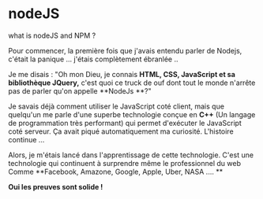 # nodeJS
what is nodeJS and NPM ? 

Pour commencer, la première fois que j'avais entendu parler de Nodejs, c'était la panique ...
j'étais complètement ébranlée ..

Je me disais : "Oh mon Dieu, je connais **HTML, CSS, JavaScript et sa bibliothèque JQuery,** c'est quoi ce truck de ouf dont tout le monde n'arrête pas de parler qu'on appelle **NodeJs **?"

Je savais déjà comment utiliser le JavaScript coté client, mais que quelqu'un me parle d'une superbe technologie conçue en **C++** (Un langage de programmation très performant) qui permet d'exécuter le JavaScript coté serveur. Ça avait piqué automatiquement ma curiosité. 
L'histoire continue ...

Alors, je m'étais lancé dans l'apprentissage de cette technologie. C'est une technologie qui continuent à surprendre même le professionnel du web Comme **Facebook, Amazone, Google, Apple, Uber, NASA .... **


**Oui les preuves sont solide !**

